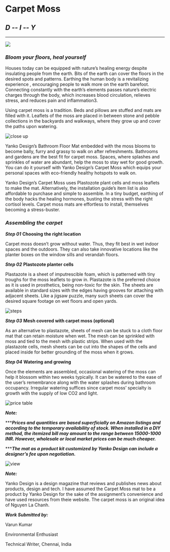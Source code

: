 # Carpet Moss #
## *D -- I -- Y* ##
-----------------------------------------
![](https://user-images.githubusercontent.com/101966166/159681568-569b8e01-57f6-4976-a7c6-fc83d61a6afc.jpg) 
### ***Bloom your floors, heal yourself*** ###
Houses today can be equipped with nature’s healing energy despite insulating people from the earth. Bits of the earth can cover the floors in the desired spots and patterns. Earthing the human body is a revitalizing experience , encouraging people to walk more on the earth barefoot. Connecting constantly with the earth’s elements passes nature’s electric charges through the body, which increases blood circulation, relieves stress, and reduces pain and inflammation3. 

Using carpet moss is a tradition. Beds and pillows are stuffed and mats are filled with it. Leaflets of the moss are placed in between stone and pebble collections in the backyards and walkways, where they grow up and cover the paths upon watering.

![close up](https://user-images.githubusercontent.com/101966166/159685025-02c22fa2-19bb-4e15-9434-5040befa3158.jpg)

Yanko Design’s Bathroom Floor Mat embedded with the moss blooms to become bally, furry and grassy to walk on after refreshments. Bathrooms and gardens are the best fit for carpet moss. Spaces, where splashes and sprinkles of water are abundant, help the moss to stay wet for good growth. You can do it yourself with Yanko Design’s Carpet Moss which equips your personal spaces with eco-friendly healthy hotspots to walk on.

Yanko Design’s Carpet Moss uses Plastozote plant cells and moss leaflets to make the mat. Alternatively, the installation guide’s item list is also affordable to purchase and simple to assemble. In a tiny budget, earthing of the body hacks the healing hormones, busting the stress with the right cortisol levels. Carpet moss mats are effortless to install, themselves becoming a stress-buster.

### ***Assembling the carpet*** ###

***Step 01*** **Choosing the right location**

Carpet moss doesn’t grow without water. Thus, they fit best in wet indoor spaces and the outdoors. They can also take innovative locations like the planter boxes on the window sills and verandah floors. 

***Step 02*** **Plastozote planter cells** 

Plastazote is a sheet of imputrescible foam, which is patterned with tiny troughs for the moss leaflets to grow in. Plastazote is the preferred choice as it is used in prosthetics, being non-toxic for the skin. The sheets are available in standard sizes with the edges having grooves for attaching with adjacent sheets. Like a jigsaw puzzle, many such sheets can cover the desired square footage on wet floors and open yards.

![steps](https://user-images.githubusercontent.com/101966166/159684484-79dee37c-0f47-4167-88d3-7bcdc47bc01c.jpg)

***Step 03*** **Mesh covered with carpet moss (optional)**

As an alternative to plastazote, sheets of mesh can be stuck to a cloth floor mat that can retain moisture when wet. The mesh can be sprinkled with moss and tied to the mesh with plastic strips. When used with the plastazote cells, mesh sheets can be cut into the shapes of the cells and placed inside for better grounding of the moss when it grows.

***Step 04*** **Watering and growing** 

Once the elements are assembled, occasional watering of the moss can help it blossom within two weeks typically. It can be watered to the ease of the user’s remembrance along with the water splashes during bathroom occupancy. Irregular watering suffices since carpet moss’ specialty is growth with the supply of low CO2 and light.

![price table](https://user-images.githubusercontent.com/101966166/159683588-596bb84e-fc4f-4d5a-a78d-a34efe90448c.jpg)

***Note:*** 

******Prices and quantities are based superficially on Amazon listings and according to the temporary availability of stock. When installed in a DIY method, the itemized bill may amount to the range between 15000-1000 INR. However, wholesale or local market prices can be much cheaper.*** 

******The mat as a product kit customized by Yanko Design can include a designer’s fee upon 
negotiation.***

![view](https://user-images.githubusercontent.com/101966166/159683851-865cf0e0-ecf8-464e-8c18-1378b5c8ec7a.jpg)

***Note:*** 

Yanko Design is a design magazine that reviews and publishes news about products, design and tech. I have assumed the Carpet Moss mat to be a product by Yanko Design for the sake of the assignment’s convenience and have used resources from theie website. The carpet moss is an original idea of Nguyen La Chanh.

***Work Submitted by:***

Varun Kumar

Environmental Enthusiast

Technical Writer, Chennai, India




